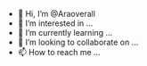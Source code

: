 - 👋 Hi, I’m @Araoverall
- 👀 I’m interested in ...
- 🌱 I’m currently learning ...
- 💞️ I’m looking to collaborate on ...
- 📫 How to reach me ...

<!---
Araoverall/Araoverall is a ✨ special ✨ repository because its `README.md` (this file) appears on your GitHub profile.
You can click the Preview link to take a look at your changes.
--->
